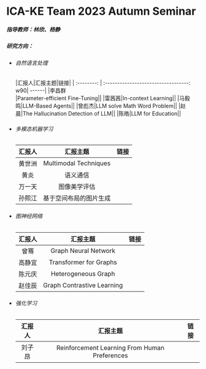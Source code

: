 # ICA-KE Team 2023 Autumn Seminar

##### 指导教师：林欣、杨静

##### 研究方向：

* ###### 自然语言处理

  |汇报人|汇报主题|链接|
  | :--------: | :----------------------------------: w90| ------|
  |李昌群<br />|Parameter-efficient Fine-Tuning||
  |雷茜茜|In-context Learning||
  |马毅鸣|LLM-Based Agents||
  |曾彪杰|LLM solve Math Word Problem||
  |赵晨|The Hallucination Detection of LLM||
  |陈皓|LLM for Education||
* ###### 多模态机器学习

  |汇报人|汇报主题|链接|
  | :--------: | :----------------------: | ------|
  |黄世洲|Multimodal Techniques||
  |黄炎<br />|语义通信||
  |万一天|图像美学评估||
  |孙熙江<br />|基于空间布局的图片生成||
* ###### 图神经网络

  |汇报人|汇报主题|链接|
  | :------: | :--------------------------: | ------|
  |曾骞|Graph Neural Network||
  |高静宜|Transformer for Graphs||
  |陈元庆|Heterogeneous Graph||
  |赵佳辰|Graph Contrastive Learning||
* ###### 强化学习

  |汇报人|汇报主题|链接|
  | :------: | :---------------------------------------------: | ------|
  |刘子昂|Reinforcement Learning From Human Preferences||

‍
